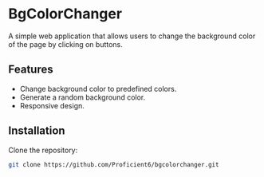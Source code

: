 # BgColorChanger

A simple web application that allows users to change the background color of the page by clicking on buttons.

## Features

- Change background color to predefined colors.
- Generate a random background color.
- Responsive design.

## Installation

Clone the repository:

```bash
git clone https://github.com/Proficient6/bgcolorchanger.git
